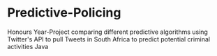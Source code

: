 # Predictive-Policing
Honours Year-Project comparing different predictive algorithms using Twitter's API to pull Tweets in South Africa to predict potential criminal activities   Java
